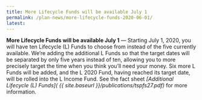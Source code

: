 ```yaml
---
title: More Lifecycle Funds will be available July 1
permalink: /plan-news/more-lifecycle-funds-2020-06-01/
latest: 
---
```


**More Lifecycle Funds will be available July 1** &#8212; Starting July 1, 2020, you will have ten Lifecycle (L) Funds to choose from instead of the five currently available. We’re adding the additional L Funds so that the target dates will be separated by only five years instead of ten, allowing you to more precisely target the time when you think you’ll need your money. Six more L Funds will be added, and the L 2020 Fund, having reached its target date, will be rolled into the L Income Fund. See the fact sheet _[Additional Lifecycle (L) Funds]( {{ site.baseurl }}/publications/tspfs27.pdf)_ for more information.
